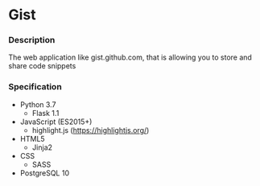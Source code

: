 # Gist
### Description
The web application like gist.github.com, that is allowing you to store and share code snippets
### Specification
- Python 3.7
    - Flask 1.1
- JavaScript (ES2015+)
    - highlight.js (https://highlightjs.org/)
- HTML5
    - Jinja2
- CSS
    - SASS
- PostgreSQL 10